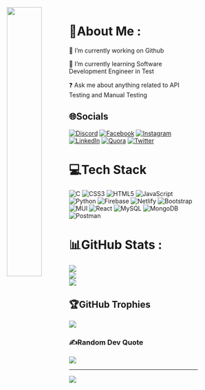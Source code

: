 <div align="center">
<img src="https://i.ibb.co/d4zz8Dw/nni.jpg" align="left"  style="width:40%" style="height:20%"/>
</div>  
  
# 💫About Me :
🔭 I’m currently working on Github

🌱 I’m currently learning Software Development Engineer in Test

❓ Ask me about anything related to API Testing and Manual Testing

## 🌐Socials
[![Discord](https://img.shields.io/badge/Discord-%237289DA.svg?logo=discord&logoColor=white)](htttps://discord.gg/Nirnoy#8314) [![Facebook](https://img.shields.io/badge/Facebook-%231877F2.svg?logo=Facebook&logoColor=white)](https://facebook.com/www.facebook.com/muhayminulnirnoy) [![Instagram](https://img.shields.io/badge/Instagram-%23E4405F.svg?logo=Instagram&logoColor=white)](https://instagram.com/www.instagram.com/mr_nirnoy/) [![LinkedIn](https://img.shields.io/badge/LinkedIn-%230077B5.svg?logo=linkedin&logoColor=white)](https://linkedin.com/in/linkedin.com/in/muhayminul-nirnoy) [![Quora](https://img.shields.io/badge/Quora-%23B92B27.svg?logo=Quora&logoColor=white)](https://quora.com/profile/www.quora.com/profile/Muhaiminul-Nirnoy) [![Twitter](https://img.shields.io/badge/Twitter-%231DA1F2.svg?logo=Twitter&logoColor=white)](https://twitter.com/https://twitter.com/nirnoy0) 

# 💻Tech Stack
![C](https://img.shields.io/badge/c-%2300599C.svg?style=plastic&logo=c&logoColor=white) ![CSS3](https://img.shields.io/badge/css3-%231572B6.svg?style=plastic&logo=css3&logoColor=white) ![HTML5](https://img.shields.io/badge/html5-%23E34F26.svg?style=plastic&logo=html5&logoColor=white) ![JavaScript](https://img.shields.io/badge/javascript-%23323330.svg?style=plastic&logo=javascript&logoColor=%23F7DF1E) ![Python](https://img.shields.io/badge/python-3670A0?style=plastic&logo=python&logoColor=ffdd54) ![Firebase](https://img.shields.io/badge/firebase-%23039BE5.svg?style=plastic&logo=firebase) ![Netlify](https://img.shields.io/badge/netlify-%23000000.svg?style=plastic&logo=netlify&logoColor=#00C7B7) ![Bootstrap](https://img.shields.io/badge/bootstrap-%23563D7C.svg?style=plastic&logo=bootstrap&logoColor=white) ![MUI](https://img.shields.io/badge/MUI-%230081CB.svg?style=plastic&logo=material-ui&logoColor=white) ![React](https://img.shields.io/badge/react-%2320232a.svg?style=plastic&logo=react&logoColor=%2361DAFB) ![MySQL](https://img.shields.io/badge/mysql-%2300f.svg?style=plastic&logo=mysql&logoColor=white) ![MongoDB](https://img.shields.io/badge/MongoDB-%234ea94b.svg?style=plastic&logo=mongodb&logoColor=white) ![Postman](https://img.shields.io/badge/Postman-FF6C37?style=plastic&logo=postman&logoColor=white)
# 📊GitHub Stats :
![](https://github-readme-stats.vercel.app/api?username=nirnoy0&theme=dark&hide_border=true&include_all_commits=true&count_private=true)<br/>
![](https://github-readme-streak-stats.herokuapp.com/?user=nirnoy0&theme=dark&hide_border=true)<br/>
![](https://github-readme-stats.vercel.app/api/top-langs/?username=nirnoy0&theme=dark&hide_border=true&include_all_commits=true&count_private=true&layout=compact)

## 🏆GitHub Trophies
![](https://github-profile-trophy.vercel.app/?username=nirnoy0&theme=monokai&no-frame=true&no-bg=true&margin-w=4)

### ✍️Random Dev Quote
![](https://quotes-github-readme.vercel.app/api?type=horizontal&theme=dark)

---
[![](https://visitcount.itsvg.in/api?id=nirnoy0&icon=0&color=9)](https://visitcount.itsvg.in)

